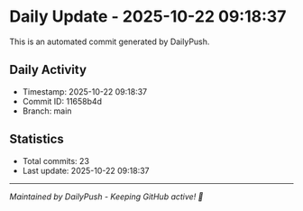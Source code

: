 # Daily Update - 2025-10-22 09:18:37

This is an automated commit generated by DailyPush.

## Daily Activity
- Timestamp: 2025-10-22 09:18:37
- Commit ID: 11658b4d
- Branch: main

## Statistics
- Total commits: 23
- Last update: 2025-10-22 09:18:37

---
*Maintained by DailyPush - Keeping GitHub active! 🚀*
